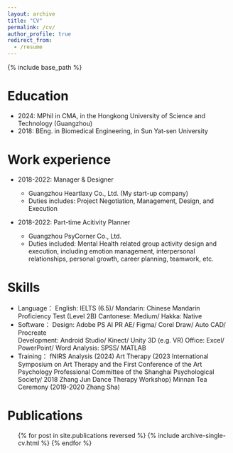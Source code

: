 ```yaml
---
layout: archive
title: "CV"
permalink: /cv/
author_profile: true
redirect_from:
  - /resume
---
```


{% include base_path %}

Education
======
* 2024: MPhil in CMA, in the Hongkong University of Science and Technology (Guangzhou)
* 2018: BEng. in Biomedical Engineering, in Sun Yat-sen University

Work experience
======
* 2018-2022: Manager & Designer 
  * Guangzhou Heartlaxy Co., Ltd. (My start-up company)
  * Duties includes: Project Negotiation, Management, Design, and Execution

* 2018-2022: Part-time Acitivity Planner
  * Guangzhou PsyCorner Co., Ltd.
  * Duties included: Mental Health related group activity design and execution, including emotion management, interpersonal relationships, personal growth, career planning, teamwork, etc.  
  
Skills
======
* Language：
  English: IELTS (6.5)/ Mandarin: Chinese Mandarin Proficiency Test (Level 2B)
  Cantonese: Medium/ Hakka: Native
* Software：
  Design: Adobe PS AI PR AE/ Figma/ Corel Draw/ Auto CAD/ Procreate  
  Development: Android Studio/ Kinect/ Unity 3D (e.g. VR)
  Office: Excel/ PowerPoint/ Word 
  Analysis: SPSS/ MATLAB 
* Training：
  fNIRS Analysis (2024)
  Art Therapy (2023 International Symposium on Art Therapy and the First Conference of the Art Psychology 
  Professional Committee of the Shanghai Psychological Society/ 2018 Zhang Jun Dance Therapy Workshop) 
  Minnan Tea Ceremony (2019-2020 Zhang Sha)

Publications
======
  <ul>{% for post in site.publications reversed %}
    {% include archive-single-cv.html %}
  {% endfor %}</ul>
  
<!--    
Talks
======
  <ul>{% for post in site.talks reversed %}
    {% include archive-single-talk-cv.html  %}
  {% endfor %}</ul>
  
Teaching
======
  <ul>{% for post in site.teaching reversed %}
    {% include archive-single-cv.html %}
  {% endfor %}</ul>
  
Service and leadership
======
* Currently signed in to 43 different slack teams
-->
